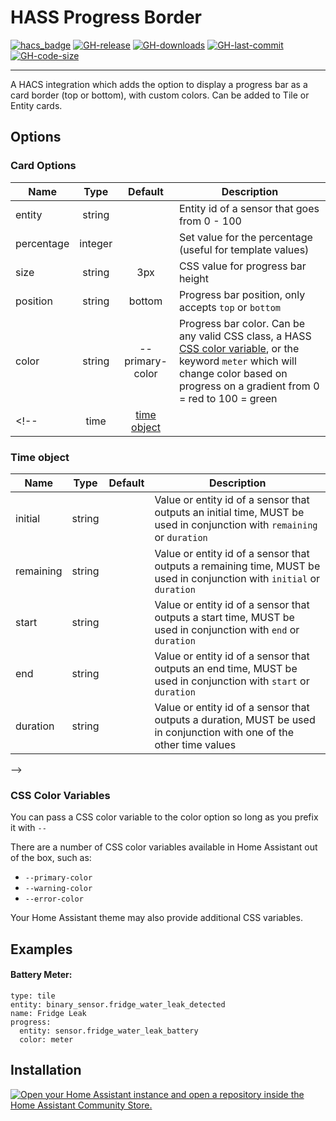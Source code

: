 # HASS Progress Border

[![hacs_badge](https://img.shields.io/badge/HACS-Custom-41BDF5.svg?style=flat-square)](https://github.com/hacs/integration)
[![GH-release](https://img.shields.io/github/v/release/ytilis/hass-progress-border.svg?style=flat-square)](https://github.com/ytilis/hass-progress-border/releases)
[![GH-downloads](https://img.shields.io/github/downloads/ytilis/hass-progress-border/total?style=flat-square)](https://github.com/ytilis/hass-progress-border/releases)
[![GH-last-commit](https://img.shields.io/github/last-commit/ytilis/hass-progress-border.svg?style=flat-square)](https://github.com/ytilis/hass-progress-border/commits/master)
[![GH-code-size](https://img.shields.io/github/languages/code-size/ytilis/hass-progress-border.svg?color=red&style=flat-square)](https://github.com/ytilis/hass-progress-border)

--- 

A HACS integration which adds the option to display a progress bar as a card border (top or bottom), with custom colors. Can be added to Tile or Entity cards.

## Options

### Card Options

| Name | Type | Default | Description |
|------|:----:|:-------:|-------------|
| entity | string |  | Entity id of a sensor that goes from 0 - 100
| percentage | integer |  | Set value for the percentage (useful for template values)
| size | string | 3px | CSS value for progress bar height
| position | string | bottom | Progress bar position, only accepts `top` or `bottom`
| color | string | --primary-color | Progress bar color. Can be any valid CSS class, a HASS [CSS color variable](#css-color-variables), or the keyword `meter` which will change color based on progress on a gradient from 0 = red to 100 = green
<!--| time | [time object](#time-object-options) | | Time to derive progress from

### Time object

| Name | Type | Default | Description |
|------|:----:|:-------:|-------------|
| initial | string |  | Value or entity id of a sensor that outputs an initial time, MUST be used in conjunction with `remaining` or `duration`
| remaining | string |  | Value or entity id of a sensor that outputs a remaining time, MUST be used in conjunction with `initial` or `duration`
| start | string |  | Value or entity id of a sensor that outputs a start time, MUST be used in conjunction with `end` or `duration`
| end | string |  | Value or entity id of a sensor that outputs an end time, MUST be used in conjunction with `start` or `duration`
| duration | string |  | Value or entity id of a sensor that outputs a duration, MUST be used in conjunction with one of the other time values
-->
### CSS Color Variables
You can pass a CSS color variable to the color option so long as you prefix it with `--`

There are a number of CSS color variables available in Home Assistant out of the box, such as:
- `--primary-color`
- `--warning-color`
- `--error-color`

Your Home Assistant theme may also provide additional CSS variables.

## Examples

#### Battery Meter:
```
type: tile
entity: binary_sensor.fridge_water_leak_detected
name: Fridge Leak
progress:
  entity: sensor.fridge_water_leak_battery
  color: meter
```
<!--
#### Machine Cycle Progress
```
type: tile
entity: sensor.washer
name: Washer
progress:
  time:
    initial: {{ state_attr('sensor.washer', 'initial_time') }}
    remaining: {{ state_attr('sensor.washer', 'remain_time') }}
```
-->

## Installation

<a href="https://my.home-assistant.io/redirect/hacs_repository/?owner=ytilis&repository=hass-progress-border&category=plugin" target="_blank" rel="noreferrer noopener"><img src="https://my.home-assistant.io/badges/hacs_repository.svg" alt="Open your Home Assistant instance and open a repository inside the Home Assistant Community Store." /></a>
